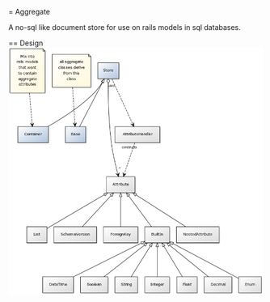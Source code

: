 = Aggregate

A no-sql like document store for use on rails models in sql databases.



== Design
![Diagram from yuml.me](docs/class_diagram.png)